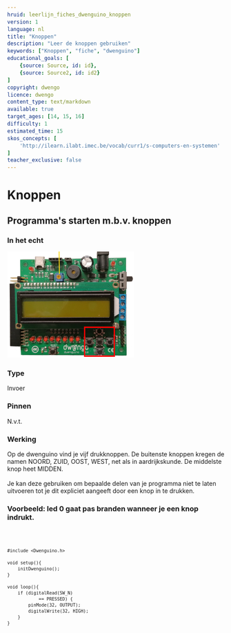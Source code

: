 ```yaml
---
hruid: leerlijn_fiches_dwenguino_knoppen
version: 1
language: nl
title: "Knoppen"
description: "Leer de knoppen gebruiken"
keywords: ["Knoppen", "fiche", "dwenguino"]
educational_goals: [
    {source: Source, id: id}, 
    {source: Source2, id: id2}
]
copyright: dwengo
licence: dwengo
content_type: text/markdown
available: true
target_ages: [14, 15, 16]
difficulty: 1
estimated_time: 15
skos_concepts: [
    'http://ilearn.ilabt.imec.be/vocab/curr1/s-computers-en-systemen'
]
teacher_exclusive: false
---
```


<div class="dwengo_content fiche">
    <h1 class="title">Knoppen</h1>
    <h2 class="subtitle">Programma's starten m.b.v. knoppen</h2>
    <div class="items">
        <div class="info_item item">
            <h3 class="info_item_title">In het echt</h3>
            <p class="info_item_content">
                <img src="img/knoppen.png" alt="Een afbeelding van de knoppen." title="Een afbeelding van de knoppen."></img>
            </p>
        </div>
        <div class="info_item item">
            <h3 class="info_item_title">Type</h3>
            <p class="info_item_content">
                Invoer 
            </p>
        </div>
        <div class="info_item item">
            <h3 class="info_item_title">Pinnen</h3>
            <p class="info_item_content">
                N.v.t.
            </p>
        </div>
        <div class="info_item item">
            <h3 class="info_item_title">Werking</h3>
            <p class="info_item_content">
                Op de dwenguino vind je vijf drukknoppen. De buitenste knoppen kregen de namen NOORD, ZUID, OOST, WEST, net als in aardrijkskunde. De middelste knop heet MIDDEN.<br>
                <br>
                Je kan deze gebruiken om bepaalde delen van je programma niet te laten uitvoeren tot je dit expliciet aangeeft door een knop in te drukken.
            </p>
        </div>
        <div class="example_item item">
            <h3 class="example_item_title">Voorbeeld: led 0 gaat pas branden wanneer je een knop indrukt.</h3>
            <p class="example_item_content">
<pre>
<code class="language-cpp">
    
    #include <Dwenguino.h>

    void setup(){
        initDwenguino();
    }

    void loop(){
        if (digitalRead(SW_N) 
                == PRESSED) {
            pinMode(32, OUTPUT);
            digitalWrite(32, HIGH);
        }
    }
</code>
</pre> 
            </p>
        </div>
    </div>
</div>



